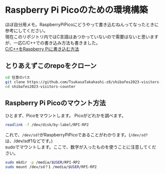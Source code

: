 # Raspberry Pi Picoのための環境構築

ほぼ自分用メモ。RaspberryPiPicoにどうやって書き込むねんってなったときに参考にしてください。  
現在このリポジトリ内ではC言語はあつかっていないので需要はないと思いますが、一応C/C++での書き込み方法も書きました。  
[C/C++をRaspberry Piに書き込む方法](./setup-c.md)

## とりあえずこのrepoをクローン

```bash
cd 任意のパス
git clone https://github.com/TsukasaTakahashi-z8/shibafes2023-visitors-counter.git --branch main
cd shibafes2023-visitors-counter
```

## Raspberry Pi Picoのマウント方法

ひとまず、Picoをマウントします。
Picoがどれかを調べます。

```bash
readlink -f /dev/disk/by-label/RPI-RP2
```

これで、`/dev/sd?`がRaspberryPiPicoであることがわかります。(`/dev/sd?`は、/dev/sdf1などです。)  
sudoでマウントします。ここで、数字が入ったものを使うことに注意してください。

```bash
sudo mkdir -p /media/$USER/RPI-RP2
sudo mount /dev/sd？1 /media/$USER/RPI-RP2
```
